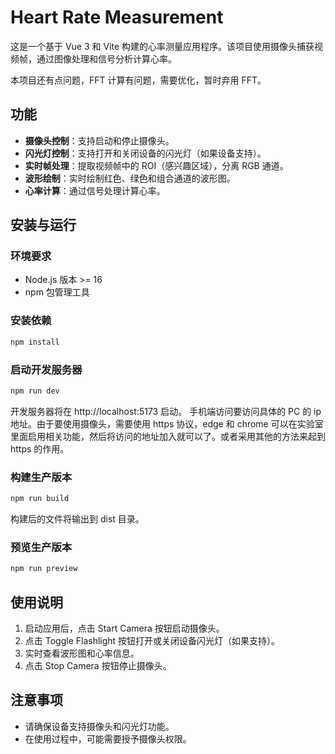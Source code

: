 # Heart Rate Measurement

这是一个基于 Vue 3 和 Vite 构建的心率测量应用程序。该项目使用摄像头捕获视频帧，通过图像处理和信号分析计算心率。

本项目还有点问题，FFT 计算有问题，需要优化，暂时弃用 FFT。

## 功能

- **摄像头控制**：支持启动和停止摄像头。
- **闪光灯控制**：支持打开和关闭设备的闪光灯（如果设备支持）。
- **实时帧处理**：提取视频帧中的 ROI（感兴趣区域），分离 RGB 通道。
- **波形绘制**：实时绘制红色、绿色和组合通道的波形图。
- **心率计算**：通过信号处理计算心率。

## 安装与运行

### 环境要求

- Node.js 版本 >= 16
- npm 包管理工具

### 安装依赖
```bash
npm install
```

### 启动开发服务器
```bash
npm run dev
```
开发服务器将在 http://localhost:5173 启动。
手机端访问要访问具体的 PC 的 ip 地址。由于要使用摄像头，需要使用 https 协议，edge 和 chrome 可以在实验室里面启用相关功能，然后将访问的地址加入就可以了。或者采用其他的方法来起到 https 的作用。

### 构建生产版本
```bash
npm run build
```
构建后的文件将输出到 dist 目录。

### 预览生产版本
```bash
npm run preview
```

## 使用说明
 1. 启动应用后，点击 Start Camera 按钮启动摄像头。
 2. 点击 Toggle Flashlight 按钮打开或关闭设备闪光灯（如果支持）。
 3. 实时查看波形图和心率信息。
 4. 点击 Stop Camera 按钮停止摄像头。

## 注意事项
 - 请确保设备支持摄像头和闪光灯功能。
 - 在使用过程中，可能需要授予摄像头权限。